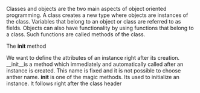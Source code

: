 Classes and objects are the two main aspects of object oriented programming. A class creates a new type where objects are instances of the class. Variables that belong to an object or class are referred to as fields. Objects can also have functionality by using functions that belong to a class. Such functions are called methods of the class. 

The __init__ method

We want to define the attributes of an instance right after its creation. __init__is a method which immediately and automatically called after an instance is created. This name is fixed and it is not possible to choose anther name. __init__ is one of the magic methods. Its used to initialize an instance. It follows right after the class header